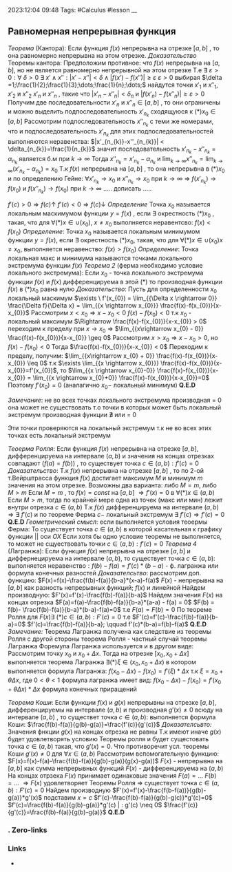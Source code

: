 2023:12:04 09:48
Tags: #Calculus #lesson 
__
## Равномерная непрерывная функция
*Теорема* (Кантора):
Если функция $f(x)$ непрерывна на отрезке $[a,b]$ , то она равномерно непрерывна на этом отрезке.
*Доказательство* Теоремы кантора:
Предположим противное: что $f(x)$ непрерывна на $[a,b]$, но не является равномерно непрерывной на этом отрезке
Т.е $\exists \ \varepsilon > 0 : \forall\ \delta >0\ \exists\  x' \wedge x'' : |x'-x''| < \delta \wedge |f(x')-f(x'')| \geq \varepsilon$
$\varepsilon > 0$ выбирая $\delta =1;\frac{1}{2};\frac{1}{3};\dots;\frac{1}{n};\dots;$ найдутся точки $x'_{1}$ и $x''_{1}$, $x'_{2}$ и $x''_{2}$ 
$x'_{n}$ и $x''_{n}$ , такие что $|x'_{n}-x''_{n}| < \delta_{n}$ и $|f(x'_{n})-f(x''_{n})| \geq \varepsilon > 0$
Получим две последовательности $x'_{n}$ и $x''_{n} \in[a,b]$ , то они ограничены и можно выделить подпоследовательность $x'_{n_{k}}$ сходящуюся к $(*)x_{0}\in[a,b]$
Рассмотрим подпоследовательность $x''_{n_{k}}$ с теми же номерами, что и подпоследовательность $x'_{n_{k}}$ 
для этих подпоследовательностей выполняются неравенства: $|x'_{n_{k}}-x''_{n_{k}}| < \delta_{n_{k}}=\frac{1}{n_{k}}$
значит последовательность $x'_{n_{k}}-x''_{n_{k}}=\alpha_{n_{k}}$ является б.м при $k\rightarrow \infty$
Тогда $x''_{n_{k}}=x'_{n_{k}}-\alpha_{n_{k}}$ и $\lim_{{k\to \infty}} x''_{n_{k}}=\lim_{{k\to \infty}} (x'_{n_{k}}-\alpha_{n_{k}}) = x_{0}$
Т.к $f(x)$ непрерывна на $[a,b]$ , то она непрерывна в $(*)x_{0}$ и по определению Гейне: $\forall x'_{n_{k}}\rightarrow x_{0}$ и $x''_{n_{k}}\rightarrow x_{0}$ при $k\rightarrow \infty$ $\Rightarrow$
$f(x'_{n_{k}})\rightarrow f(x_{0})$ и $f(x''_{n_{k}})\rightarrow f(x_{0})$ при $k\rightarrow \infty$
..... дописать
.....

$f'(c) > 0 \Rightarrow f(c) \uparrow$
$f'(c) < 0 \Rightarrow f(c) \downarrow$
*Определение*
Точка $x_{0}$ называется локальным маскимумом функции $y=f(x)$ , если $\exists$ окрестность $(*)x_{0}$ , такая, что для $\forall (*)x \in \cup(x_{0}), \ x \neq x_{0}$ выполняется неравентсво: $f(x) < f(x_{0})$
*Определение*:
Точка $x_{0}$ называется локальным минимумом функции $y = f(x)$, если $\exists$ окрестность $(*)x_{0}$, такая, что для $\forall (*)x \in \cup(x_{0}) x\neq x_{0}$, выполняется неравенство: $f(x) > f(x_{0})$
*Определение*:
Точка локальная макс и минимума называются точками локального экстремума функции $f(x)$
*Теорема 2* (ферма необходимо условие локального экстремума):
Если $x_{0}$ - точка локального экстремума функции $f(x)$ и $f(x)$ дифференцируема в этой $(*)$ то производная функции $f(x)$ в $(*)x_{0}$ равна нулю
*Доказательство*:
Пусть для определенности $x_{0}$ локальный маскимум
$\exists \ f'(x_{0}) = \lim_{{\Delta x \rightarrow 0}} \frac{\Delta f}{\Delta x} = \lim_{{x \rightarrow x_{0}}} \frac{f(x)-f(x_{0})}{x-x_{0}}$
Рассмотрим $x<x_{0} \Rightarrow x-x_{0} < 0$
$f(x)-f(x_{0}) < 0$ т.к $x_{0}$ - локальный максимум
$\Rightarrow \frac{f(x)-f(x_{0})}{x-x_{0}} > 0$ переходим к пределу при $x \rightarrow x_{0}$ $\Rightarrow$ $\lim_{{x\rightarrow x_{0} - 0}} \frac{f(x)-f(x_{0})}{x-x_{0}} \geq 0$ 
Рассмотрим $x>x_{0} \Rightarrow x-x_{0} > 0$, но $f(x)-f(x_{0}) < 0$
Тогда $\frac{f(x)-f(x_{0})}{x-x_{0}} < 0$ Переходим к пределу, получим:
$\lim_{{x\rightarrow x_{0} + 0}} \frac{f(x)-f(x_{0})}{x-x_{0}} \leq 0$ 
т.к $\exists \lim_{{x \rightarrow x_{0}}} \frac{f(x)-f(x_{0})}{x-x_{0}}=f'(x_{0})$, то
$\lim_{{x \rightarrow x_{0}-0}} \frac{f(x)-f(x_{0})}{x-x_{0}} = \lim_{{x \rightarrow x_{0}+0}} \frac{f(x)-f(x_{0})}{x-x_{0}}=0$
Поэтому $f'(x_{0})=0$
(аналагично $x_{0} -$ локальный минимум)
**Q.E.D**

*Замечание*:
не во всех точках локального экстремума производная = 0
она может не существовать
т.о точки в которых может быть локальный экстремум производная функции $\nexists$ или = 0

Эти точки проверяются на локальный экстремум
т.к не во всех этих точках есть локальный экстремум 

*Теоерма Ролля*:
Если функция $f(x)$ непрерывна на отрезке $[a,b]$, дифференцируема на интервале $(a,b)$ и значения на концах отрезках совпадают $(f(a) = f(b))$ , то существует точка $c \in (a, b) : f'(c)=0$
*Доказательство*:
Т.к $f(x)$  непрерывна на отрезке $[a,b]$ , то по 2-ой т.Вейрштрасса функция $f(x)$ достигает максимум $M$ и минимум $m$ значения на этом отрезке.
Возможны два варианта: либо $M=m$, либо $M > m$ 
Если $M=m$ , то $f(x) = const$ на $[a,b]$ $\Rightarrow f'(x) = 0$ в $\forall (*)x\in(a,b)$
Если $M>m$, тогда по крайней мере одна из точек (макс или мин) лежит внутри отрезка $c \in (a,b)$ 
Т.к $f(x)$ дифференцируема на интервале $(a,b)$ $\Rightarrow \exists \ f'(c)$ и по теореме Ферма $c-$ локальный экстремум $\exists \ f'(c) \Rightarrow f'(c)=0$
**Q.E.D**
*Геометрический смысл*: если выполняется условия теоермы Ферма:
То существует точка $c\in(a,b)$ в которой касательная к графику функции $||$ оси $OX$
Если хотя бы одно условие теоремы не выполняется, то может не сщуествовать точки $c\in(a,b) : f'(c) = 0$
*Теорема 4* (Лагранжа):
Если функция $f(x)$ непрерывна на отрезке $[a, b]$ и диффернецируема на интервале $(a,b)$, то существует точка $c \in (a,b) :$ выполняется неравенство$: f(b)-f(a)=f'(c)*(b-a)$ - ф. лагранжа или формула конечных разностей
*Доказателсьтво*:
рассмотрим доп. функцию:
$F(x)=f(x)-\frac{f(b)-f(a)}{b-a}*(x-a)-f(a)$
$F(x)$ - непрерывна на $[a,b]$ как разность непрерывных функций; $f(x)$ и линейной
Найдем производную:
$F'(x)=f'(x)-\frac{f(b)-f(a)}{b-a}$
Найдем значения $F(x)$ на концах отрезка
$F(a)=f(a)-\frac{f(b)-f(a)}{b-a}*(a-a) - f(a) = 0$
$F(b) = f(b)- \frac{f(b)-f(a)}{b-a}*(b-a)-f(a)=0$
т.е $F(a)=F(b) = 0$
По теореме Ролля для $F(x) \exists\ (*)c\in(a,b):F'(c)=0$
т.е $F'(c)=f'(c)-\frac{f(b)-f(a)}{b-a}=0$
$f'(c)=\frac{f(b)-f(a)}{b-a}; \qquad f'(c)*(b-a)=f(b)-f(a)$
**Q.E.D**
*Замечание:* Теорема Лагранжа получена как следствие из теоремы Ролля 
с другой стороны теорема Ролля - частный случай теоремы Лагранжа
Форемула Лагранжа используется и в другом виде:
Рассмотрим точку $x_{0}$ и $x_{0}+\Delta x$. Тогда на отрезке $[x_{0}, x_{0}+\Delta x]$
выполняется теорема Лагранжа
$\exists (*) \xi\in(x_{0}, x_{0}+\Delta x)$ в котором выполняется формула Лагранжа:
$f(x_{0}-\Delta x) - f(x_{0})=f'(\xi)*\Delta x$
т.к $\xi = x_{0}+\theta\Delta x$, где $0 < \theta < 1$
формула лагранжа имеет вид:
$f(x_{0}-\Delta x)-f(x_{0})=f'(x_{0}+\theta\Delta x)*\Delta x$ формула конечных приращений

*Теорема Коши*:
Если функции $f(x)$ и $g(x)$ непрерывны на отрезке $[a,b]$, дифференцируемы на интервале $(a,b)$ и производная $g'(x) \neq 0$ всюду на интервале $(a,b)$ , то существет точка $c\in(a,b):$ выполняется формула Коши:
$\frac{f(b)-f(a)}{g(b)-g(a)}=\frac{f'(c)}{g'(c)}$
*Доказателсьвто:*
Значения фнкции $g(x)$ на концах отрезка не равны Т.к имеют иначе $g(x)$ будет удовлетворять условию Теоремы ролля и будет сущестовать точка $c\in(a,b)$ такая, что  $g'(x)=0$. Что противоречит усл. теоремы Коши $g'(x) \neq 0$ для $\forall x\in(a,b)$
Рассмотрим вспомогательную функцию:
$F(x)=f(x)-f(a)-\frac{f(b)-f(a)}{g(b)-g(a)}(g(x)-g(a))$
$F(x)$ - непрерывна на $[a,b]$ как сумма непрерывных функций
$F(x)$ - дифференцируема на $(a,b)$
На концах отрзека $F(x)$ принимает одинаковые значения
$F(a) = \dots$
$F(b) = \dots$ 
$\Rightarrow F(x)$ удовлетворяет Теоремы Ролля $\Rightarrow$ существует точка $c\in(a,b): F'(c) = 0$
Найдем производную
$F'(x)=f'(x)-\frac{f(b-f(a))}{g(b)-g(a)}*g'(x)$
подставим $x=c$
$f'(c)-\frac{f(b)-f(a)}{g(b)-g(c)}*g'(c)=0$
$f'(c)=\frac{f(b)-f(a)}{g(b)-g(a)}*g'(c) | : g'(c) \neq 0$
$\frac{f'(c)}{g'(c)}=\frac{f(b)-f(a)}{g(b)-g(a)}$
**Q.E.D**


### . Zero-links

### Links
-